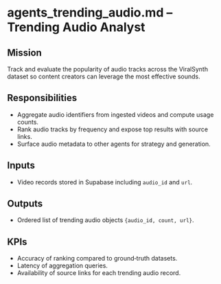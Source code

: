 # agents_trending_audio.md – Trending Audio Analyst

## Mission
Track and evaluate the popularity of audio tracks across the ViralSynth dataset so content creators can leverage the most effective sounds.

## Responsibilities
- Aggregate audio identifiers from ingested videos and compute usage counts.
- Rank audio tracks by frequency and expose top results with source links.
- Surface audio metadata to other agents for strategy and generation.

## Inputs
- Video records stored in Supabase including `audio_id` and `url`.

## Outputs
- Ordered list of trending audio objects `{audio_id, count, url}`.

## KPIs
- Accuracy of ranking compared to ground‑truth datasets.
- Latency of aggregation queries.
- Availability of source links for each trending audio record.
